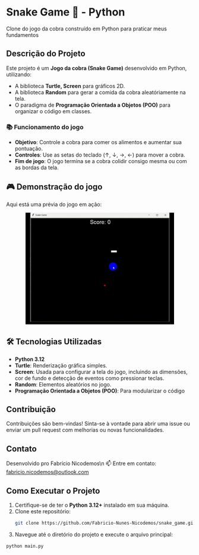 # **Snake Game 🐍 - Python**
Clone do jogo da cobra construído em Python para praticar meus fundamentos 

## **Descrição do Projeto**
Este projeto é um **Jogo da cobra (Snake Game)** desenvolvido em Python, utilizando:
- A biblioteca **Turtle, Screen** para gráficos 2D.
- A biblioteca **Random** para gerar a comida da cobra aleatóriamente na tela.
- O paradigma de **Programação Orientada a Objetos (POO)** para organizar o código em classes.

### **📚 Funcionamento do jogo**
- **Objetivo**: Controle a cobra para comer os alimentos e aumentar sua pontuação.
- **Controles**: Use as setas do teclado (↑, ↓, →, ←) para mover a cobra.
- **Fim de jogo**: O jogo termina se a cobra colidir consigo mesma ou com as bordas da tela.

## **🎮 Demonstração do jogo**
Aqui está uma prévia do jogo em ação:

<div align="center">
  <img src="img/GIF_jogo_da_cobra.gif" alt="Snake Game GIF" width="400">
</div>

## **🛠️ Tecnologias Utilizadas**
- **Python 3.12**
- **Turtle**: Renderização gráfica simples.
- **Screen**: Usada para configurar a tela do jogo, incluindo as dimensões, cor de fundo e detecção de eventos como pressionar teclas.
- **Random**: Elementos aleatórios no jogo.
- **Programação Orientada a Objetos (POO)**: Para modularizar o código


## **Contribuição**
Contribuições são bem-vindas! Sinta-se à vontade para abrir uma issue ou enviar um pull request com melhorias ou novas funcionalidades.


## **Contato**
Desenvolvido pro Fabrício Nicodemos\n
📫 Entre em contato: fabricio.nicodemos@outlook.com

## **Como Executar o Projeto**
1. Certifique-se de ter o **Python 3.12+** instalado em sua máquina.
2. Clone este repositório:
   ```bash
   git clone https://github.com/Fabricio-Nunes-Nicodemos/snake_game.git
3. Navegue até o diretório do projeto e execute o arquivo principal:
  ```bash
  python main.py
